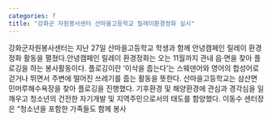 ```yaml
---
categories: f
title: "강화군 자원봉사센터 산마을고등학교 릴레이환경정화 실시"
---
```

강화군자원봉사센터는 지난 27일 산마을고등학교 학생과 함께 안녕캠페인 릴레이 환경정화 활동을 펼쳤다.안녕캠페인 릴레이 환경정화는 오는 11월까지 관내 읍·면을 찾아 플로깅을 하는 봉사활동이다. 플로깅이란 ‘이삭을 줍는다’는 스웨덴어와 영어의 합성어로 걷거나 뛰면서 주변에 떨어진 쓰레기를 줍는 활동을 뜻한다. 산마을고등학교는 삼산면 민머루해수욕장을 찾아 플로깅을 진행했다. 기후환경 및 해양환경에 관심과 경각심을 일깨우고 청소년의 건전한 자기개발 및 지역주민으로서의 태도를 함양했다. 이동수 센터장은 “청소년을 포함한 가족들도 함께 봉사